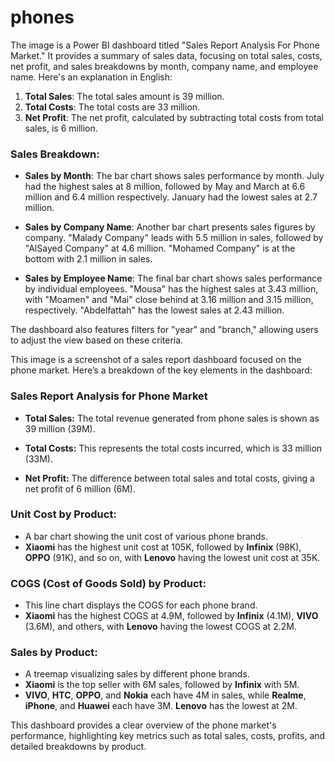 # phones
The image is a Power BI dashboard titled "Sales Report Analysis For Phone Market." It provides a summary of sales data, focusing on total sales, costs, net profit, and sales breakdowns by month, company name, and employee name. Here's an explanation in English:

1. **Total Sales**: The total sales amount is 39 million.
2. **Total Costs**: The total costs are 33 million.
3. **Net Profit**: The net profit, calculated by subtracting total costs from total sales, is 6 million.

### Sales Breakdown:
- **Sales by Month**: The bar chart shows sales performance by month. July had the highest sales at 8 million, followed by May and March at 6.6 million and 6.4 million respectively. January had the lowest sales at 2.7 million.
  
- **Sales by Company Name**: Another bar chart presents sales figures by company. "Malady Company" leads with 5.5 million in sales, followed by "AlSayed Company" at 4.6 million. "Mohamed Company" is at the bottom with 2.1 million in sales.

- **Sales by Employee Name**: The final bar chart shows sales performance by individual employees. "Mousa" has the highest sales at 3.43 million, with "Moamen" and "Mai" close behind at 3.16 million and 3.15 million, respectively. "Abdelfattah" has the lowest sales at 2.43 million.

The dashboard also features filters for "year" and "branch," allowing users to adjust the view based on these criteria.

This image is a screenshot of a sales report dashboard focused on the phone market. Here’s a breakdown of the key elements in the dashboard:

### **Sales Report Analysis for Phone Market**

- **Total Sales:** The total revenue generated from phone sales is shown as 39 million (39M).

- **Total Costs:** This represents the total costs incurred, which is 33 million (33M).

- **Net Profit:** The difference between total sales and total costs, giving a net profit of 6 million (6M).

### **Unit Cost by Product:**
- A bar chart showing the unit cost of various phone brands. 
- **Xiaomi** has the highest unit cost at 105K, followed by **Infinix** (98K), **OPPO** (91K), and so on, with **Lenovo** having the lowest unit cost at 35K.

### **COGS (Cost of Goods Sold) by Product:**
- This line chart displays the COGS for each phone brand.
- **Xiaomi** has the highest COGS at 4.9M, followed by **Infinix** (4.1M), **VIVO** (3.6M), and others, with **Lenovo** having the lowest COGS at 2.2M.

### **Sales by Product:**
- A treemap visualizing sales by different phone brands.
- **Xiaomi** is the top seller with 6M sales, followed by **Infinix** with 5M. 
- **VIVO**, **HTC**, **OPPO**, and **Nokia** each have 4M in sales, while **Realme**, **iPhone**, and **Huawei** each have 3M. **Lenovo** has the lowest at 2M.

This dashboard provides a clear overview of the phone market's performance, highlighting key metrics such as total sales, costs, profits, and detailed breakdowns by product.
